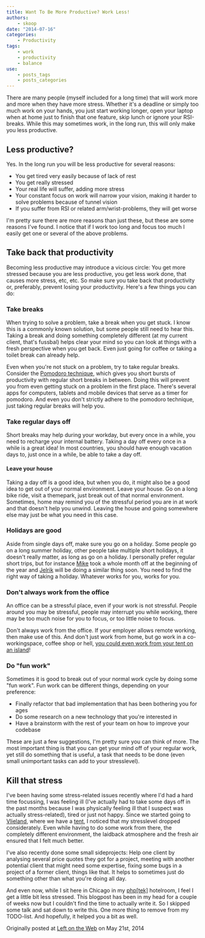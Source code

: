 ```yaml
---
title: Want To Be More Productive? Work Less!
authors:
    - skoop
date: "2014-07-16"
categories:
    - Productivity
tags:
    - work
    - productivity
    - balance
use:
    - posts_tags
    - posts_categories
---
```


There are many people (myself included for a long time) that will work more and more when they have more stress. Whether it's a deadline or simply too much work on your hands, you just start working longer, open your laptop when at home just to finish that one feature, skip lunch or ignore your RSI-breaks. While this may sometimes work, in the long run, this will only make you less productive.

## Less productive?

Yes. In the long run you will be less productive for several reasons:

  * You get tired very easily because of lack of rest
  * You get really stressed
  * Your real life will suffer, adding more stress
  * Your constant focus on work will narrow your vision, making it harder to solve problems because of tunnel vision
  * If you suffer from RSI or related arm/wrist-problems, they will get worse
  
I'm pretty sure there are more reasons than just these, but these are some reasons I've found. I notice that if I work too long and focus too much I easily get one or several of the above problems.

## Take back that productivity

Becoming less productive may introduce a vicious circle: You get more stressed because you are less productive, you get less work done, that causes more stress, etc, etc. So make sure you take back that productivity or, preferably, prevent losing your productivity. Here's a few things you can do:

### Take breaks

When trying to solve a problem, take a break when you get stuck. I know this is a commonly known solution, but some people still need to hear this. Taking a break and doing something completely different (at my current client, that's fussbal) helps clear your mind so you can look at things with a fresh perspective when you get back. Even just going for coffee or taking a toilet break can already help.

Even when you're not stuck on a problem, try to take regular breaks. Consider the [Pomodoro technique](http://en.wikipedia.org/wiki/Pomodoro_Technique), which gives you short bursts of productivity with regular short breaks in between. Doing this will prevent you from even getting stuck on a problem in the first place. There's several apps for computers, tablets and mobile devices that serve as a timer for pomodoro. And even you don't strictly adhere to the pomodoro technique, just taking regular breaks will help you.

### Take regular days off

Short breaks may help during your workday, but every once in a while, you need to recharge your internal battery. Taking a day off every once in a while is a great idea! In most countries, you should have enough vacation days to, just once in a while, be able to take a day off. 

#### Leave your house

Taking a day off is a good idea, but when you do, it might also be a good idea to get out of your normal environment. Leave your house. Go on a long bike ride, visit a themepark, just break out of that normal environment. Sometimes, home may remind you of the stressful period you are in at work and that doesn't help you unwind. Leaving the house and going somewhere else may just be what you need in this case.

### Holidays are good

Aside from single days off, make sure you go on a holiday. Some people go on a long summer holiday, other people take multiple short holidays, it doesn't really matter, as long as go on a holiday. I personally prefer regular short trips, but for instance [Mike](http://php.ingewikkeld.net/teammember/mvriel) took a whole month off at the beginning of the year and [Jelrik](http://php.ingewikkeld.net/teammember/jelrikvh) will be doing a similar thing soon. You need to find the right way of taking a holiday. Whatever works for you, works for you.

### Don't always work from the office

An office can be a stressful place, even if your work is not stressful. People around you may be stressful, people may interrupt you while working, there may be too much noise for you to focus, or too little noise to focus. 

Don't always work from the office. If your employer allows remote working, then make use of this. And don't just work from home, but go work in a co-workingspace, coffee shop or hell, [you could even work from your tent on an island](http://www.mobypicture.com/user/skoop/view/16844143)!

### Do "fun work"

Sometimes it is good to break out of your normal work cycle by doing some "fun work". Fun work can be different things, depending on your preference:

  * Finally refactor that bad implementation that has been bothering you for ages
  * Do some research on a new technology that you're interested in
  * Have a brainstorm with the rest of your team on how to improve your codebase
  
These are just a few suggestions, I'm pretty sure you can think of more. The most important thing is that you can get your mind off of your regular work, yet still do something that is useful, a task that needs to be done (even small unimportant tasks can add to your stresslevel). 

## Kill that stress

I've been having some stress-related issues recently where I'd had a hard time focussing, I was feeling ill (I've actually had to take some days off in the past months because I was physically feeling ill that I suspect was actually stress-related), tired or just not happy. Since we started going to [Vlieland](http://en.wikipedia.org/wiki/Vlieland), where we have a [tent](http://www.mobypicture.com/user/skoop/view/16844143), I noticed that my stresslevel dropped considerately. Even while having to do some work from there, the completely different environment, the laidback atmosphere and the fresh air ensured that I felt much better. 

I've also recently done some small sideprojects: Help one client by analysing several price quotes they got for a project, meeting with another potential client that might need some expertise, fixing some bugs in a project of a former client, things like that. It helps to sometimes just do something other than what you're doing all day. 

And even now, while I sit here in Chicago in my [php[tek]](http://tek.phparch.com/) hotelroom, I feel I get a little bit less stressed. This blogpost has been in my head for a couple of weeks now but I couldn't find the time to actually write it. So I skipped some talk and sat down to write this. One more thing to remove from my TODO-list. And hopefully, it helped you a bit as well.

Originally posted at [Left on the Web](http://leftontheweb.com/blog/2014/05/21/Want_To_Be_More_Productive_Work_Less/) on May 21st, 2014